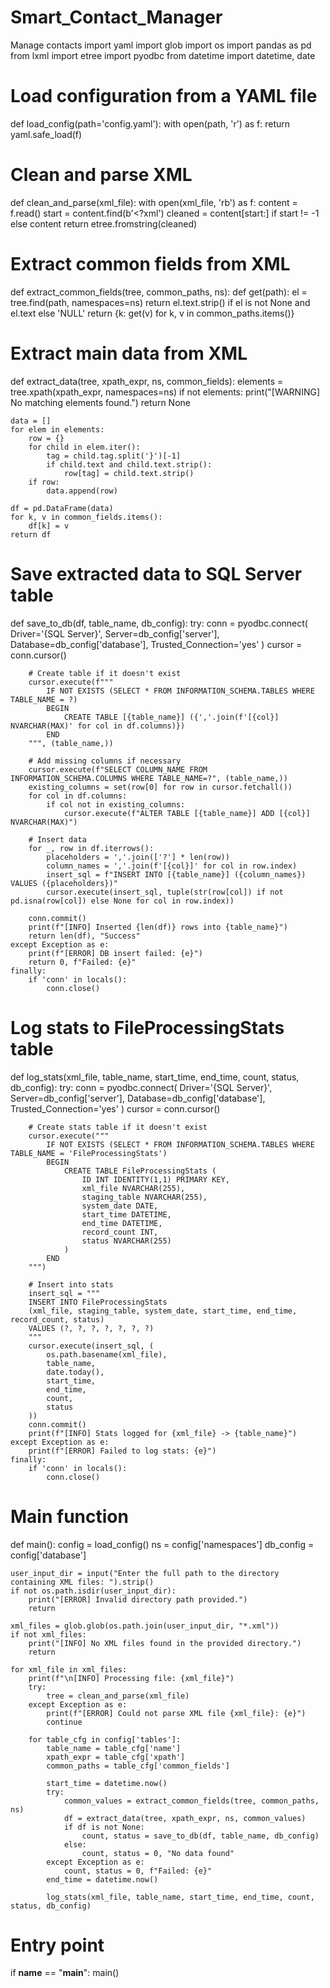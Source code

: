 # Smart_Contact_Manager
Manage contacts
import yaml
import glob
import os
import pandas as pd
from lxml import etree
import pyodbc
from datetime import datetime, date

# Load configuration from a YAML file
def load_config(path='config.yaml'):
    with open(path, 'r') as f:
        return yaml.safe_load(f)

# Clean and parse XML
def clean_and_parse(xml_file):
    with open(xml_file, 'rb') as f:
        content = f.read()
    start = content.find(b'<?xml')
    cleaned = content[start:] if start != -1 else content
    return etree.fromstring(cleaned)

# Extract common fields from XML
def extract_common_fields(tree, common_paths, ns):
    def get(path):
        el = tree.find(path, namespaces=ns)
        return el.text.strip() if el is not None and el.text else 'NULL'
    return {k: get(v) for k, v in common_paths.items()}

# Extract main data from XML
def extract_data(tree, xpath_expr, ns, common_fields):
    elements = tree.xpath(xpath_expr, namespaces=ns)
    if not elements:
        print("[WARNING] No matching elements found.")
        return None

    data = []
    for elem in elements:
        row = {}
        for child in elem.iter():
            tag = child.tag.split('}')[-1]
            if child.text and child.text.strip():
                row[tag] = child.text.strip()
        if row:
            data.append(row)

    df = pd.DataFrame(data)
    for k, v in common_fields.items():
        df[k] = v
    return df

# Save extracted data to SQL Server table
def save_to_db(df, table_name, db_config):
    try:
        conn = pyodbc.connect(
            Driver='{SQL Server}',
            Server=db_config['server'],
            Database=db_config['database'],
            Trusted_Connection='yes'
        )
        cursor = conn.cursor()

        # Create table if it doesn't exist
        cursor.execute(f"""
            IF NOT EXISTS (SELECT * FROM INFORMATION_SCHEMA.TABLES WHERE TABLE_NAME = ?)
            BEGIN
                CREATE TABLE [{table_name}] ({','.join(f'[{col}] NVARCHAR(MAX)' for col in df.columns)})
            END
        """, (table_name,))

        # Add missing columns if necessary
        cursor.execute(f"SELECT COLUMN_NAME FROM INFORMATION_SCHEMA.COLUMNS WHERE TABLE_NAME=?", (table_name,))
        existing_columns = set(row[0] for row in cursor.fetchall())
        for col in df.columns:
            if col not in existing_columns:
                cursor.execute(f"ALTER TABLE [{table_name}] ADD [{col}] NVARCHAR(MAX)")

        # Insert data
        for _, row in df.iterrows():
            placeholders = ','.join(['?'] * len(row))
            column_names = ','.join(f'[{col}]' for col in row.index)
            insert_sql = f"INSERT INTO [{table_name}] ({column_names}) VALUES ({placeholders})"
            cursor.execute(insert_sql, tuple(str(row[col]) if not pd.isna(row[col]) else None for col in row.index))

        conn.commit()
        print(f"[INFO] Inserted {len(df)} rows into {table_name}")
        return len(df), "Success"
    except Exception as e:
        print(f"[ERROR] DB insert failed: {e}")
        return 0, f"Failed: {e}"
    finally:
        if 'conn' in locals():
            conn.close()

# Log stats to FileProcessingStats table
def log_stats(xml_file, table_name, start_time, end_time, count, status, db_config):
    try:
        conn = pyodbc.connect(
            Driver='{SQL Server}',
            Server=db_config['server'],
            Database=db_config['database'],
            Trusted_Connection='yes'
        )
        cursor = conn.cursor()

        # Create stats table if it doesn't exist
        cursor.execute("""
            IF NOT EXISTS (SELECT * FROM INFORMATION_SCHEMA.TABLES WHERE TABLE_NAME = 'FileProcessingStats')
            BEGIN
                CREATE TABLE FileProcessingStats (
                    ID INT IDENTITY(1,1) PRIMARY KEY,
                    xml_file NVARCHAR(255),
                    staging_table NVARCHAR(255),
                    system_date DATE,
                    start_time DATETIME,
                    end_time DATETIME,
                    record_count INT,
                    status NVARCHAR(255)
                )
            END
        """)

        # Insert into stats
        insert_sql = """
        INSERT INTO FileProcessingStats 
        (xml_file, staging_table, system_date, start_time, end_time, record_count, status)
        VALUES (?, ?, ?, ?, ?, ?, ?)
        """
        cursor.execute(insert_sql, (
            os.path.basename(xml_file),
            table_name,
            date.today(),
            start_time,
            end_time,
            count,
            status
        ))
        conn.commit()
        print(f"[INFO] Stats logged for {xml_file} -> {table_name}")
    except Exception as e:
        print(f"[ERROR] Failed to log stats: {e}")
    finally:
        if 'conn' in locals():
            conn.close()

# Main function
def main():
    config = load_config()
    ns = config['namespaces']
    db_config = config['database']

    user_input_dir = input("Enter the full path to the directory containing XML files: ").strip()
    if not os.path.isdir(user_input_dir):
        print("[ERROR] Invalid directory path provided.")
        return

    xml_files = glob.glob(os.path.join(user_input_dir, "*.xml"))
    if not xml_files:
        print("[INFO] No XML files found in the provided directory.")
        return

    for xml_file in xml_files:
        print(f"\n[INFO] Processing file: {xml_file}")
        try:
            tree = clean_and_parse(xml_file)
        except Exception as e:
            print(f"[ERROR] Could not parse XML file {xml_file}: {e}")
            continue

        for table_cfg in config['tables']:
            table_name = table_cfg['name']
            xpath_expr = table_cfg['xpath']
            common_paths = table_cfg['common_fields']

            start_time = datetime.now()
            try:
                common_values = extract_common_fields(tree, common_paths, ns)
                df = extract_data(tree, xpath_expr, ns, common_values)
                if df is not None:
                    count, status = save_to_db(df, table_name, db_config)
                else:
                    count, status = 0, "No data found"
            except Exception as e:
                count, status = 0, f"Failed: {e}"
            end_time = datetime.now()

            log_stats(xml_file, table_name, start_time, end_time, count, status, db_config)

# Entry point
if __name__ == "__main__":
    main()
